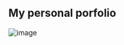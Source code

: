 ## My personal porfolio
![image](https://github.com/user-attachments/assets/575fa94a-c0d9-47b0-9064-21335cc5252a)
